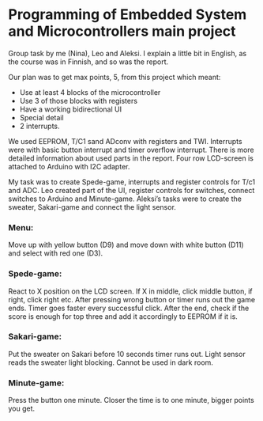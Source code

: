 # Programming of Embedded System and Microcontrollers main project

Group task by me (Nina), Leo and Aleksi. I explain a little bit in English, as the course was in Finnish, and so was the report.

Our plan was to get max points, 5, from this project which meant:
-	Use at least 4 blocks of the microcontroller
-	Use 3 of those blocks with registers
-	Have a working bidirectional UI
-	Special detail
-	2 interrupts.

We used EEPROM, T/C1 sand ADconv with registers and TWI. Interrupts were with basic button interrupt and timer overflow interrupt. There is more detailed information about used parts in the report. Four row LCD-screen is attached to Arduino with I2C adapter.

My task was to create Spede-game, interrupts and register controls for T/c1 and ADC. Leo created part of the UI, register controls for switches, connect switches to Arduino and Minute-game. Aleksi’s tasks were to create the sweater, Sakari-game and connect the light sensor.

### Menu: 
Move up with yellow button (D9) and move down with white button (D11) and select with red one (D3). 

### Spede-game: 
React to X position on the LCD screen. If X in middle, click middle button, if right, click right etc. After pressing wrong button or timer runs out the game ends. Timer goes faster every successful click. After the end, check if the score is enough for top three and add it accordingly to EEPROM if it is.

### Sakari-game: 
Put the sweater on Sakari before 10 seconds timer runs out. Light sensor reads the sweater light blocking. Cannot be used in dark room.

### Minute-game: 
Press the button one minute. Closer the time is to one minute, bigger points you get.  






